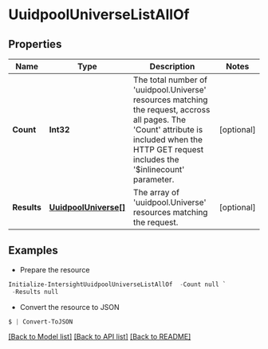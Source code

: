 # UuidpoolUniverseListAllOf
## Properties

Name | Type | Description | Notes
------------ | ------------- | ------------- | -------------
**Count** | **Int32** | The total number of &#39;uuidpool.Universe&#39; resources matching the request, accross all pages. The &#39;Count&#39; attribute is included when the HTTP GET request includes the &#39;$inlinecount&#39; parameter. | [optional] 
**Results** | [**UuidpoolUniverse[]**](UuidpoolUniverse.md) | The array of &#39;uuidpool.Universe&#39; resources matching the request. | [optional] 

## Examples

- Prepare the resource
```powershell
Initialize-IntersightUuidpoolUniverseListAllOf  -Count null `
 -Results null
```

- Convert the resource to JSON
```powershell
$ | Convert-ToJSON
```

[[Back to Model list]](../README.md#documentation-for-models) [[Back to API list]](../README.md#documentation-for-api-endpoints) [[Back to README]](../README.md)


